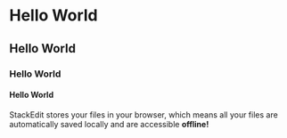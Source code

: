 # Hello World
## Hello World
### Hello World
#### Hello World

StackEdit stores your files in your browser, which means all your files are automatically saved locally and are accessible **offline!**
